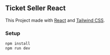 ## Ticket Seller React

This Project made with [React](https://react.dev/) and [Tailwind CSS](https://tailwindcss.com/).

### Setup
```sh
npm install
npm run dev
```
